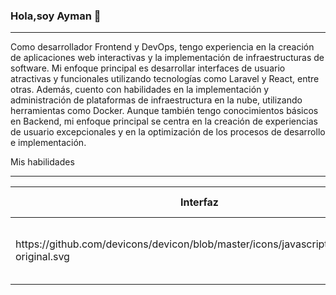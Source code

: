 ### Hola,soy Ayman 👋
____________________________________________________________________________________

Como desarrollador Frontend y DevOps, tengo experiencia en la creación de aplicaciones web interactivas y la implementación de infraestructuras de software. Mi enfoque principal es desarrollar interfaces de usuario atractivas y funcionales utilizando tecnologías como Laravel y React, entre otras. Además, cuento con habilidades en la implementación y administración de plataformas de infraestructura en la nube, utilizando herramientas como Docker. Aunque también tengo conocimientos básicos en Backend, mi enfoque principal se centra en la creación de experiencias de usuario excepcionales y en la optimización de los procesos de desarrollo e implementación.

Mis habilidades
____________________________________________________________________________________

<div align="center" dir="auto">
<table>
<thead>
<tr>
<th><strong><font style="vertical-align: inherit;"><font style="vertical-align: inherit;">Interfaz</font></font></strong></th>
<th><strong><font style="vertical-align: inherit;"><font style="vertical-align: inherit;">back-end</font></font></strong></th>
<th><strong><font style="vertical-align: inherit;"><font style="vertical-align: inherit;">DevOps</font></font></strong></th>
</tr>
</thead>
<tbody>
<tr>
<td>
https://github.com/devicons/devicon/blob/master/icons/javascript/javascript-original.svg
  
</td>
<td><a target="_blank" rel="noopener noreferrer" href="/emagrina/emagrina/blob/main/.img/icons_backend_light.svg#gh-light-mode-only"><img alt="Icon Backend" src="/emagrina/emagrina/raw/main/.img/icons_backend_light.svg#gh-light-mode-only" style="max-width: 100%;"></a><a target="_blank" rel="noopener noreferrer" href="/emagrina/emagrina/blob/main/.img/icons_backend_dark.svg#gh-dark-mode-only"><img alt="Ícono Back-end" src="/emagrina/emagrina/raw/main/.img/icons_backend_dark.svg#gh-dark-mode-only" style="max-width: 100%;"></a></td>
<td><a target="_blank" rel="noopener noreferrer" href="/emagrina/emagrina/blob/main/.img/icons_devops_light.svg#gh-light-mode-only"><img alt="Icon DevOps" src="/emagrina/emagrina/raw/main/.img/icons_devops_light.svg#gh-light-mode-only" style="max-width: 100%;"></a><a target="_blank" rel="noopener noreferrer" href="/emagrina/emagrina/blob/main/.img/icons_devops_dark.svg#gh-dark-mode-only"><img alt="Ícono DevOps" src="/emagrina/emagrina/raw/main/.img/icons_devops_dark.svg#gh-dark-mode-only" style="max-width: 100%;"></a></td>
</tr>
</tbody>
</table>
</div>
<!--
**Ayman-Kaddar/Ayman-Kaddar** is a ✨ _special_ ✨ repository because its `README.md` (this file) appears on your GitHub profile.

Here are some ideas to get you started:

- 🔭 I’m currently working on ...
- 🌱 I’m currently learning ...
- 👯 I’m looking to collaborate on ...
- 🤔 I’m looking for help with ...
- 💬 Ask me about ...
- 📫 How to reach me: ...
- 😄 Pronouns: ...
- ⚡ Fun fact: ...
-->
